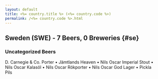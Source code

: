 ```yaml
---
layout: default
title: <%= country.title %> (<%= country.code %>)
permalink: /<%= country.code %>.html
---
```


## Sweden (SWE) - 7 Beers, 0 Breweries {#se}



### Uncategorized Beers

D. Carnegie & Co. Porter   • Jämtlands Heaven   • Nils Oscar Imperial Stout   • Nils Oscar Kalasöl   • Nils Oscar Rökporter   • Nils Oscar God Lager   • Pickla Pils  



 
